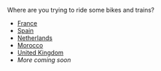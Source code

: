 Where are you trying to ride some bikes and trains?

- [France](/countries/france)
- [Spain](/countries/spain)
- [Netherlands](/countries/netherlands)
- [Morocco](/countries/morocco)
- [United Kingdom](/countries/uk)
- _More coming soon_

